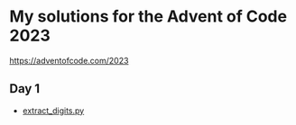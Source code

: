 # My solutions for the Advent of Code 2023

https://adventofcode.com/2023

## Day 1

- [extract_digits.py](day01/extract_digits.py)